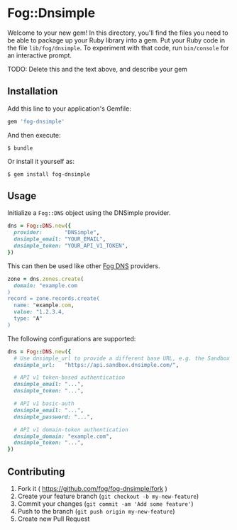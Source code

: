 # Fog::Dnsimple

Welcome to your new gem! In this directory, you'll find the files you need to be able to package up your Ruby library into a gem. Put your Ruby code in the file `lib/fog/dnsimple`. To experiment with that code, run `bin/console` for an interactive prompt.

TODO: Delete this and the text above, and describe your gem

## Installation

Add this line to your application's Gemfile:

```ruby
gem 'fog-dnsimple'
```

And then execute:

    $ bundle

Or install it yourself as:

    $ gem install fog-dnsimple

## Usage

Initialize a `Fog::DNS` object using the DNSimple provider.

```ruby
dns = Fog::DNS.new({
  provider:       "DNSimple",
  dnsimple_email: "YOUR_EMAIL",
  dnsimple_token: "YOUR_API_V1_TOKEN",
})
```

This can then be used like other [Fog DNS](http://fog.io/dns/) providers.

```ruby
zone = dns.zones.create(
  domain: "example.com
)
record = zone.records.create(
  name: "example.com,
  value: "1.2.3.4,
  type: "A"
)
```

The following configurations are supported:

```ruby
dns = Fog::DNS.new({
  # Use dnsimple_url to provide a different base URL, e.g. the Sandbox URL
  dnsimple_url:   "https://api.sandbox.dnsimple.com/",

  # API v1 token-based authentication
  dnsimple_email: "...",
  dnsimple_token: "...",

  # API v1 basic-auth
  dnsimple_email: "...",
  dnsimple_password: "...",

  # API v1 domain-token authentication
  dnsimple_domain: "example.com",
  dnsimple_token: "...",
})
```

## Contributing

1. Fork it ( https://github.com/fog/fog-dnsimple/fork )
2. Create your feature branch (`git checkout -b my-new-feature`)
3. Commit your changes (`git commit -am 'Add some feature'`)
4. Push to the branch (`git push origin my-new-feature`)
5. Create new Pull Request
